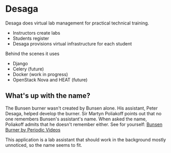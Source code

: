 # Desaga

Desaga does virtual lab management for practical technical training.

- Instructors create labs
- Students register
- Desaga provisions virtual infrastructure for each student

Behind the scenes it uses

- Django
- Celery (future)
- Docker (work in progress)
- OpenStack Nova and HEAT (future)

## What's up with the name?

The Bunsen burner wasn't created by Bunsen alone.  His assistant,
Peter Desaga, helped develop the burner.  Sir Martyn Poliakoff points
out that no one remembers Bunsen's assistant's name.  When asked the
name, Poliakoff admits that he doesn't remember either.  See for yourself:
[Bunsen Burner by Periodic Videos](https://youtu.be/ZmtbMKJLUJo?t=1m50s)

This application is a lab assistant that should work in the background
mostly unnoticed, so the name seems to fit.
